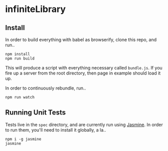infiniteLibrary
===============

Install
-------
In order to build everything with babel as browserify, clone this repo, and run..

```
npm install
npm run build
```

This will produce a script with everything necessary called `bundle.js`. 
If you fire up a server from the root directory, then page in example should load it up.

In order to continuously rebundle, run..

```
npm run watch
```

Running Unit Tests
------------------

Tests live in the `spec` directory, and  are currently run using [Jasmine](http://jasmine.github.io/).
In order to run them, you'll need to install it globally, a la..

```
npm i -g jasmine
jasmine
```
